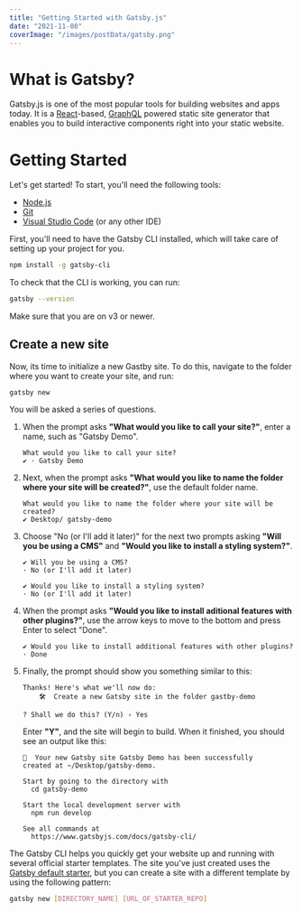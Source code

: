 ```yaml
---
title: "Getting Started with Gatsby.js"
date: "2021-11-08"
coverImage: "/images/postData/gatsby.png"
---
```


# What is Gatsby?
Gatsby.js is one of the most popular tools for building websites and apps today. It is a [React](https://reactjs.org/)-based, [GraphQL](https://graphql.org/) powered static site generator that enables you to build interactive components right into your static website. 

# Getting Started
Let's get started! To start, you'll need the following tools:
- [Node.js](https://nodejs.dev/)
- [Git](https://www.atlassian.com/git/tutorials/install-git)
- [Visual Studio Code](https://code.visualstudio.com/) (or any other IDE)

First, you'll need to have the Gatsby CLI installed, which will take care of setting up your project for you. 
```bash
npm install -g gatsby-cli
```
To check that the CLI is working, you can run:
```bash
gatsby --version
```
Make sure that you are on v3 or newer. 

## Create a new site
Now, its time to initialize a new Gastby site. To do this, navigate to the folder where you want to create your site, and run:
```text
gatsby new
```
You will be asked a series of questions. 
1. When the prompt asks **"What would you like to call your site?"**, enter a name, such as "Gatsby Demo". 
    ```text
    What would you like to call your site?
    ✔ · Gatsby Demo
    ```
2. Next, when the prompt asks **"What would you like to name the folder where your site will be created?"**, use the default folder name.
    ```text
    What would you like to name the folder where your site will be created?
    ✔ Desktop/ gatsby-demo
    ```
3. Choose "No (or I'll add it later)" for the next two prompts asking **"Will you be using a CMS"** and **"Would you like to install a styling system?"**.
    ```text
    ✔ Will you be using a CMS?
    · No (or I'll add it later)
    ```
    ```text
    ✔ Would you like to install a styling system?
    · No (or I'll add it later)
    ```
4. When the prompt asks **"Would you like to install aditional features with other plugins?"**, use the arrow keys to move to the bottom and press Enter to select "Done".
    ```text
    ✔ Would you like to install additional features with other plugins?
    · Done
    ```
5. Finally, the prompt should show you something similar to this:
    ```text
    Thanks! Here's what we'll now do:
        🛠  Create a new Gatsby site in the folder gastby-demo

    ? Shall we do this? (Y/n) › Yes
    ```
    Enter **"Y"**, and the site will begin to build.
    When it finished, you should see an output like this:
    ```text
    🎉  Your new Gatsby site Gatsby Demo has been successfully
    created at ~/Desktop/gatsby-demo.

    Start by going to the directory with
      cd gatsby-demo

    Start the local development server with
      npm run develop

    See all commands at
      https://www.gatsbyjs.com/docs/gatsby-cli/
    ```

The Gatsby CLI helps you quickly get your website up and running with several official starter templates. The site you've just created uses the [Gatsby default starter](https://github.com/gatsbyjs/gatsby-starter-default), but you can create a site with a different template by using the following pattern: 
```bash
gatsby new [DIRECTORY_NAME] [URL_OF_STARTER_REPO]
```